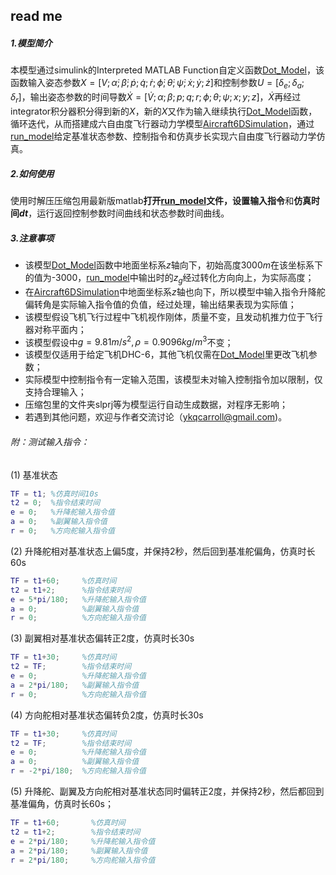 ## read me

##### 1.模型简介

本模型通过simulink的Interpreted MATLAB Function自定义函数[Dot_Model](Dot_Model.m)，该函数输入姿态参数$X=[V;\dot \alpha;\dot \beta;\dot p;\dot q;\dot r;\dot \phi;\dot \theta;\dot \psi;\dot x;\dot y;\dot z]$和控制参数$U=[\delta_e;\delta_a;\delta_r]$，输出姿态参数的时间导数$\dot X=[\dot V;\alpha;\beta;p;q;r;\phi;\theta;\psi;x;y;z]$，$\dot X$再经过integrator积分器积分得到新的$X$，新的$X$又作为输入继续执行[Dot_Model](Dot_Model.m)函数，循环迭代，从而搭建成六自由度飞行器动力学模型[Aircraft6DSimulation](Aircraft6DSimulation.slx)，通过[run_model](run_model.m)给定基准状态参数、控制指令和仿真步长实现六自由度飞行器动力学仿真。



##### 2.如何使用

使用时解压压缩包用最新版matlab**打开[run_model](run_model.m)**文件，设置**输入指令**和**仿真时间$dt$**，运行返回控制参数时间曲线和状态参数时间曲线。



##### 3.注意事项

- 该模型[Dot_Model](Dot_Model.m)函数中地面坐标系$z$轴向下，初始高度$3000 m$在该坐标系下的值为-3000，[run_model](run_model.m)中输出时的$z_g$经过转化方向向上，为实际高度；
- 在[Aircraft6DSimulation](Aircraft6DSimulation.slx)中地面坐标系$z$轴也向下，所以模型中输入指令升降舵偏转角是实际输入指令值的负值，经过处理，输出结果表现为实际值；
- 该模型假设飞机飞行过程中飞机视作刚体，质量不变，且发动机推力位于飞行器对称平面内；
- 该模型假设中$g=9.81 m/s^2,\rho=0.9096 kg/m^3$不变；
- 该模型仅适用于给定飞机DHC-6，其他飞机仅需在[Dot_Model](Dot_Model.m)里更改飞机参数；
- 实际模型中控制指令有一定输入范围，该模型未对输入控制指令加以限制，仅支持合理输入；
- 压缩包里的文件夹slprj等为模型运行自动生成数据，对程序无影响；
- 若遇到其他问题，欢迎与作者交流讨论（ykqcarroll@gmail.com)。





###### 附：测试输入指令：

(1) 基准状态

```matlab
TF = t1; %仿真时间10s
t2 = 0;  %指令结束时间
e = 0;   %升降舵输入指令值
a = 0;   %副翼输入指令值
r = 0;   %方向舵输入指令值
```

(2) 升降舵相对基准状态上偏5度，并保持2秒，然后回到基准舵偏角，仿真时长 60s

```matlab
TF = t1+60;     %仿真时间
t2 = t1+2;      %指令结束时间
e = 5*pi/180;   %升降舵输入指令值
a = 0;          %副翼输入指令值
r = 0;          %方向舵输入指令值
```

(3) 副翼相对基准状态偏转正2度，仿真时长30s

```matlab
TF = t1+30;     %仿真时间
t2 = TF;        %指令结束时间
e = 0;          %升降舵输入指令值
a = 2*pi/180;   %副翼输入指令值
r = 0;          %方向舵输入指令值
```

(4) 方向舵相对基准状态偏转负2度，仿真时长30s

```matlab
TF = t1+30;     %仿真时间
t2 = TF;        %指令结束时间
e = 0;          %升降舵输入指令值
a = 0;          %副翼输入指令值
r = -2*pi/180;  %方向舵输入指令值
```

 (5) 升降舵、副翼及方向舵相对基准状态同时偏转正2度，并保持2秒，然后都回到基准偏角，仿真时长60s；

```matlab
TF = t1+60;       %仿真时间
t2 = t1+2;        %指令结束时间
e = 2*pi/180;     %升降舵输入指令值
a = 2*pi/180;     %副翼输入指令值
r = 2*pi/180;     %方向舵输入指令值
```



